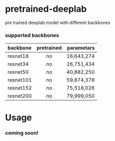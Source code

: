 # pretrained-deeplab
pre trained deeplab model with different backbones
### supported backbones
backbone | pretrained | parametars
:--- | :---: | ---:
resnet18 | no | 16,643,274
resnet34 | no | 26,751,434
resnet50 | no | 40,882,250
resnet101 | no | 59,874,378
resnet152 | no | 75,518,026
resnet200 | no | 79,999,050


# Usage
### coming soon!
